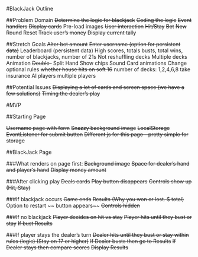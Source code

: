 #BlackJack Outline

##Problem Domain
~~Determine the logic for blackjack~~
~~Coding the logic~~
~~Event handlers~~
~~Display cards~~
Pre-load images
~~User interaction~~
~~Hit/Stay~~
~~Bet~~
~~New Round~~
Reset
~~Track user’s money~~
~~Display current tally~~

##Stretch Goals
~~Alter bet amount~~
~~Enter username (option for persistent data)~~
Leaderboard (persistent data)
High scores, totals busts, total wins, number of blackjacks, number of 21s
Not reshuffling decks
Multiple decks
Animation
~~Double-~~
Split Hand
Show chips
Sound
Card animations
Change optional rules
~~whether house hits on soft 16~~
number of decks: 1,2,4,6,8
take insurance
AI players
multiple players

##Potential Issues
~~Displaying a lot of cards and screen space (we have a few solutions)~~
~~Timing the dealer’s play~~

#MVP

##Starting Page

~~Username page with form~~
~~Snazzy background image~~
~~LocalStorage~~
~~EventListener for submit button~~
~~Different js for this page - pretty simple for storage~~

##BlackJack Page

###What renders on page first:
~~Background image~~
~~Space for dealer’s hand and player’s hand~~
~~Display money amount~~

###After clicking play
~~Deals cards~~
~~Play button disappears~~
~~Controls show up (Hit, Stay)~~

###If blackjack occurs
~~Game ends~~
~~Results (Why you won or lost. $ total)~~
Option to restart
~~ button appears~~
~~Controls hidden~~

###If no blackjack
~~Player decides on hit vs stay~~
~~Player hits until they bust or stay~~
~~If bust Results~~

###If player stays the dealer’s turn
~~Dealer hits until they bust or stay within rules (logic) (Stay on 17 or higher)~~
~~If Dealer busts then go to Results~~
~~If Dealer stays then compare scores~~
~~Display Results~~

